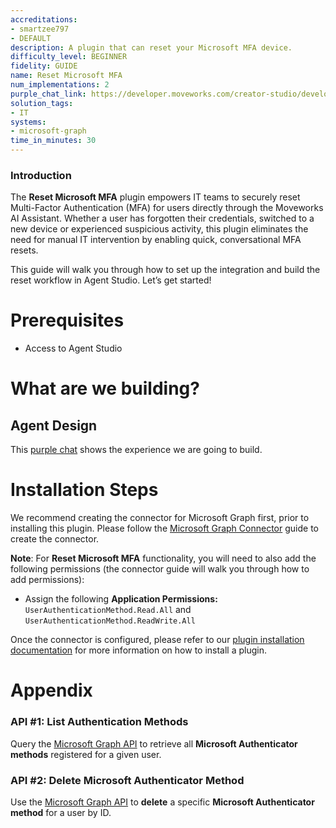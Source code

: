 ```yaml
---
accreditations:
- smartzee797
- DEFAULT
description: A plugin that can reset your Microsoft MFA device.
difficulty_level: BEGINNER
fidelity: GUIDE
name: Reset Microsoft MFA
num_implementations: 2
purple_chat_link: https://developer.moveworks.com/creator-studio/developer-tools/purple-chat/?conversation=%7B%22startTimestamp%22%3A%2211%3A43+AM%22%2C%22messages%22%3A%5B%7B%22role%22%3A%22user%22%2C%22parts%22%3A%5B%7B%22richText%22%3A%22Hi%2C+Can+you+please+help+me+reset+my+Azure+MFA.%22%7D%5D%7D%2C%7B%22role%22%3A%22assistant%22%2C%22parts%22%3A%5B%7B%22richText%22%3A%22Sure%2C+do+you+want+to+proceed+with+resetting+the+MFA+as+this+cannot+be+reverted+%253F%22%7D%2C%7B%22buttons%22%3A%5B%7B%22style%22%3A%22filled%22%2C%22buttonText%22%3A%22Yes%22%7D%2C%7B%22style%22%3A%22outlined%22%2C%22buttonText%22%3A%22No%22%7D%5D%7D%5D%7D%2C%7B%22role%22%3A%22assistant%22%2C%22parts%22%3A%5B%7B%22reasoningSteps%22%3A%5B%7B%22status%22%3A%22success%22%2C%22richText%22%3A%22Inbound+Request+to+Middleware+%5C%22Azure+Functions%5C%22+%5Cn%5Cn%7B%5Cn+%5C%22email%5C%22+%3A+%3Cuser_email%3E%5Cn%7D%5Cn+%5CnProcess%3A%5Cn1.+Generate+Bearer+Token+for+Authentication%5Cn2.+LIST+the+existing+MFA+for+the+user%5Cn3.+Delete+the+MFA+for+the+user%5Cn%5CnOutbound+Response%3A%5Cn%7B%5Cn+++%5C%22Status%5C%22%3A+%5C%22OK+%28200%29%5C%22%5Cn%7D%22%7D%5D%7D%2C%7B%22richText%22%3A%22I%27ve+successfully+reset+the+MFA+on+Azure%22%7D%5D%7D%5D%7D
solution_tags:
- IT
systems:
- microsoft-graph
time_in_minutes: 30
---
```


### **Introduction**

The **Reset Microsoft MFA** plugin empowers IT teams to securely reset Multi-Factor Authentication (MFA) for users directly through the Moveworks AI Assistant. Whether a user has forgotten their credentials, switched to a new device or experienced suspicious activity, this plugin eliminates the need for manual IT intervention by enabling quick, conversational MFA resets.

This guide will walk you through how to set up the integration and build the reset workflow in Agent Studio. Let’s get started!

# Prerequisites

- Access to Agent Studio

# What are we building?

## Agent Design

This [purple chat](https://developer.moveworks.com/creator-studio/developer-tools/purple-chat/?conversation=%7B%22startTimestamp%22%3A%2211%3A43+AM%22%2C%22messages%22%3A%5B%7B%22role%22%3A%22user%22%2C%22parts%22%3A%5B%7B%22richText%22%3A%22Hi%2C+Can+you+please+help+me+reset+my+Azure+MFA.%22%7D%5D%7D%2C%7B%22role%22%3A%22assistant%22%2C%22parts%22%3A%5B%7B%22richText%22%3A%22Sure%2C+do+you+want+to+proceed+with+resetting+the+MFA+as+this+cannot+be+reverted+%3F%22%7D%2C%7B%22buttons%22%3A%5B%7B%22style%22%3A%22filled%22%2C%22buttonText%22%3A%22Yes%22%7D%2C%7B%22style%22%3A%22outlined%22%2C%22buttonText%22%3A%22No%22%7D%5D%7D%5D%7D%2C%7B%22role%22%3A%22assistant%22%2C%22parts%22%3A%5B%7B%22reasoningSteps%22%3A%5B%7B%22status%22%3A%22success%22%2C%22richText%22%3A%22Inbound+Request+to+Middleware+%5C%22Azure+Functions%5C%22+%5Cn%5Cn%7B%5Cn+%5C%22email%5C%22+%3A+%3Cuser_email%3E%5Cn%7D%5Cn+%5CnProcess%3A%5Cn1.+Generate+Bearer+Token+for+Authentication%5Cn2.+LIST+the+existing+MFA+for+the+user%5Cn3.+Delete+the+MFA+for+the+user%5Cn%5CnOutbound+Response%3A%5Cn%7B%5Cn+++%5C%22Status%5C%22%3A+%5C%22OK+%28200%29%5C%22%5Cn%7D%22%7D%5D%7D%2C%7B%22richText%22%3A%22I%27ve+successfully+reset+the+MFA+on+Azure%22%7D%5D%7D%5D%7D) shows the experience we are going to build.

# Installation Steps

We recommend creating the connector for Microsoft Graph first, prior to installing this plugin. Please follow the [Microsoft Graph Connector](https://developer.moveworks.com/creator-studio/resources/connector?id=microsoft-graph) guide to create the connector.

**Note**: For **Reset Microsoft MFA** functionality, you will need to also add the following permissions (the connector guide will walk you through how to add permissions): 

- Assign the following **Application Permissions:** `UserAuthenticationMethod.Read.All` and `UserAuthenticationMethod.ReadWrite.All`

Once the connector is configured, please refer to our [plugin installation documentation](https://help.moveworks.com/docs/ai-agent-marketplace) for more information on how to install a plugin. 

# Appendix

### API #1: List Authentication Methods

Query the [Microsoft Graph API](https://learn.microsoft.com/en-us/graph/api/resources/authenticationmethods-overview?view=graph-rest-1.0) to retrieve all **Microsoft Authenticator methods** registered for a given user.

### API #2: Delete Microsoft Authenticator Method

Use the [Microsoft Graph API](https://learn.microsoft.com/en-us/graph/api/microsoftauthenticatorauthenticationmethod-delete?view=graph-rest-1.0&tabs=http) to **delete** a specific **Microsoft Authenticator method** for a user by ID.